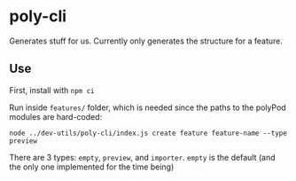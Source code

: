 # poly-cli

Generates stuff for us. Currently only generates the structure for a feature.

## Use

First, install with `npm ci`

Run inside `features/` folder, which is needed since the paths to the polyPod modules are hard-coded:

```shell
node ../dev-utils/poly-cli/index.js create feature feature-name --type preview
```

There are 3 types: `empty`, `preview`, and `importer`. `empty` is the default
(and the only one implemented for the time being)
